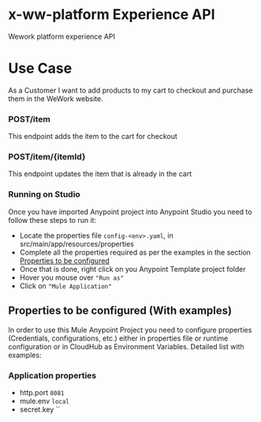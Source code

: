 # x-ww-platform Experience API
Wework platform experience API

# Use Case <a name="usecase"/>

As a Customer I want to add products to my cart to checkout and purchase them in the WeWork website.

### POST/item
This endpoint adds the item to the cart for checkout 

### POST/item/{itemId}
This endpoint updates the item that is already in the cart

### Running on Studio <a name="runonstudio"/>
Once you have imported Anypoint project into Anypoint Studio you need to follow these steps to run it:

+ Locate the properties file `config-<env>.yaml`, in src/main/app/resources/properties
+ Complete all the properties required as per the examples in the section [Properties to be configured](#propertiestobeconfigured)
+ Once that is done, right click on you Anypoint Template project folder 
+ Hover you mouse over `"Run as"`
+ Click on  `"Mule Application"`

## Properties to be configured (With examples) <a name="propertiestobeconfigured"/>
In order to use this Mule Anypoint Project you need to configure properties (Credentials, configurations, etc.) either in properties file or runtime configuration or in CloudHub as Environment Variables.
Detailed list with examples:
### Application properties
+ http.port `8081`
+ mule.env `local`
+ secret.key ``